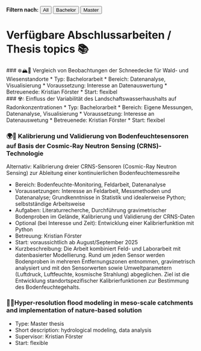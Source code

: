 
<p>
  <strong>Filtern nach:</strong>
  <button onclick="filterThemen('all')">All</button>
  <button onclick="filterThemen('bachelor')">Bachelor</button>
  <button onclick="filterThemen('master')">Master</button>
</p>

<script>
  function filterThemen(art) {
    const themen = document.querySelectorAll('.thema');
    themen.forEach(el => {
      if (art === 'all' || el.classList.contains(art)) {
        el.style.display = 'block';
      } else {
        el.style.display = 'none';
      }
    });
  }
</script>


# Verfügbare Abschlussarbeiten / Thesis topics 📚

<div class="thema bachelor" markdown="1">
### ❄️🏔️🌲 Vergleich von Beobachtungen der Schneedecke für Wald- und Wiesenstandorte
* Typ: Bachelorarbeit
* Bereich: Datenanalyse, Visualisierung
* Voraussetzung: Interesse an Datenauswertung
* Betreuenede: Kristian Förster
* Start: flexibel

</div>

<div class="thema bachelor" markdown="1">
### ☢️💧 Einfluss der Variabilität des Landschaftswasserhaushalts auf Radonkonzentrationen
* Typ: Bachelorarbeit
* Bereich: Eigene Messungen, Datenanalyse, Visualisierung
* Voraussetzung: Interesse an Datenauswetung
* Betreuenede: Kristian Förster
* Start: flexibel

</div>

<div class="thema bachelor“ markdown="1">

### 🌍📡 Kalibrierung und Validierung von Bodenfeuchtesensoren auf Basis der Cosmic-Ray Neutron Sensing (CRNS)-Technologie

Alternativ: Kalibrierung dreier CRNS-Sensoren (Cosmic-Ray Neutron Sensing) zur Ableitung einer kontinuierlichen Bodenfeuchtemessreihe

* Bereich: Bodenfeuchte-Monitoring, Feldarbeit, Datenanalyse
* Voraussetzungen: Interesse an Feldarbeit, Messmethoden und Datenanalyse; Grundkenntnisse in Statistik und idealerweise Python; selbstständige Arbeitsweise
* Aufgaben: Literaturrecherche, Durchführung gravimetrischer Bodenproben im Gelände, Kalibrierung und Validierung der CRNS-Daten
* Optional (bei Interesse und Zeit): Entwicklung einer Kalibrierfunktion mit Python
* Betreuung: Kristian Förster
* Start: voraussichtlich ab August/September 2025
* Kurzbeschreibung: Die Arbeit kombiniert Feld- und Laborarbeit mit datenbasierter Modellierung. Rund um jeden Sensor werden Bodenproben in mehreren Entfernungszonen entnommen, gravimetrisch analysiert und mit den Sensorwerten sowie Umweltparametern (Luftdruck, Luftfeuchte, kosmische Strahlung) abgeglichen. Ziel ist die Entwicklung standortspezifischer Kalibrierfunktionen zur Bestimmung des Bodenfeuchtegehalts.

</div>

<!---
<div class="thema bachelor" markdown="1">

### 🏙️🌱 Hydrologische Modellierung von Gründachaufbauten mit verschiedenen Dimensionen mit einem physikalisch-basierten hydrologischen Modell
* Bereich: Hydrologische Modellierung, Datenanalyse, Visualisierung
* Voraussetzung: Belegung Hydrological Modeling
* Betreuenede: Kristian Förster
* Start: flexibel

</div>


<div class="thema master" markdown="1">
  
### 🏙️🌱 Hydrological modeling of green roof structures with different dimensions using a physically-based hydrological model
* Scope: Hydrological modeling, data analysis, visualization, [using this dataset](https://zenodo.org/records/15129787)
* Prerequisite: Assignment Hydrological Modeling
* Supervisor: Kristian Förster
* Start: flexible

</div>


<div class="thema master" markdown="1">

### 🌱🌾 Calibration of Cosmic Ray Neutron Sensors for soil moisture observations
* Type: Master thesis
* Short description: Field work to collect comparative data, data analysis
* Supervisor: Kristian Förster
* Start: WiSe 2025/26

</div>
-->

<div class="thema master" markdown="1">

### 🌊🌱Hyper-resolution flood modeling in meso-scale catchments and implementation of nature-based solution
* Type: Master thesis
* Short description: hydrological modeling, data analysis
* Supervisor: Kristian Förster
* Start: flexible

</div>

<!-- Weitere Themen einfach im gleichen Format anhängen -->
